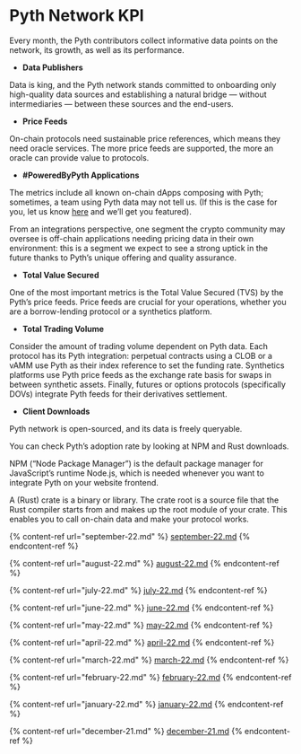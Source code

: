 # Pyth Network KPI

Every month, the Pyth contributors collect informative data points on the network, its growth, as well as its performance. 

- **Data Publishers**

Data is king, and the Pyth network stands committed to onboarding only high-quality data sources and establishing a natural bridge — without intermediaries — between these sources and the end-users.

- **Price Feeds**

On-chain protocols need sustainable price references, which means they need oracle services. The more price feeds are supported, the more an oracle can provide value to protocols.

- **#PoweredByPyth Applications**

The metrics include all known on-chain dApps composing with Pyth; sometimes, a team using Pyth data may not tell us. (If this is the case for you, let us know [here](https://yyyf63zqhtu.typeform.com/ContactPyth?typeform-source=pyth.network) and we’ll get you featured).

From an integrations perspective, one segment the crypto community may oversee is off-chain applications needing pricing data in their own environment: this is a segment we expect to see a strong uptick in the future thanks to Pyth’s unique offering and quality assurance.

- **Total Value Secured**

One of the most important metrics is the Total Value Secured (TVS) by the Pyth’s price feeds. Price feeds are crucial for your operations, whether you are a borrow-lending protocol or a synthetics platform.

- **Total Trading Volume**

Consider the amount of trading volume dependent on Pyth data. Each protocol has its Pyth integration: perpetual contracts using a CLOB or a vAMM use Pyth as their index reference to set the funding rate. Synthetics platforms use Pyth price feeds as the exchange rate basis for swaps in between synthetic assets. Finally, futures or options protocols (specifically DOVs) integrate Pyth feeds for their derivatives settlement.

- **Client Downloads**

Pyth network is open-sourced, and its data is freely queryable.

You can check Pyth’s adoption rate by looking at NPM and Rust downloads.

NPM (“Node Package Manager”) is the default package manager for JavaScript’s runtime Node.js, which is needed whenever you want to integrate Pyth on your website frontend.

A (Rust) crate is a binary or library. The crate root is a source file that the Rust compiler starts from and makes up the root module of your crate. This enables you to call on-chain data and make your protocol works.

{% content-ref url="september-22.md" %}
[september-22.md](september-22.md)
{% endcontent-ref %}

{% content-ref url="august-22.md" %}
[august-22.md](august-22.md)
{% endcontent-ref %}

{% content-ref url="july-22.md" %}
[july-22.md](july-22.md)
{% endcontent-ref %}

{% content-ref url="june-22.md" %}
[june-22.md](june-22.md)
{% endcontent-ref %}

{% content-ref url="may-22.md" %}
[may-22.md](may-22.md)
{% endcontent-ref %}

{% content-ref url="april-22.md" %}
[april-22.md](april-22.md)
{% endcontent-ref %}

{% content-ref url="march-22.md" %}
[march-22.md](march-22.md)
{% endcontent-ref %}

{% content-ref url="february-22.md" %}
[february-22.md](february-22.md)
{% endcontent-ref %}

{% content-ref url="january-22.md" %}
[january-22.md](january-22.md)
{% endcontent-ref %}

{% content-ref url="december-21.md" %}
[december-21.md](december-21.md)
{% endcontent-ref %}
